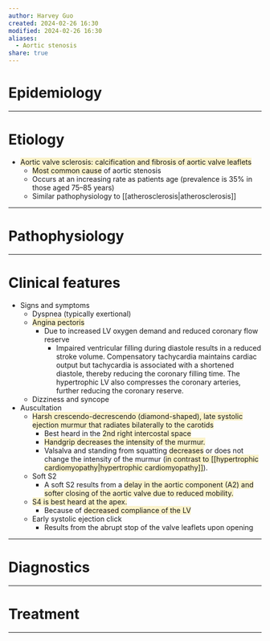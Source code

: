 ```yaml
---
author: Harvey Guo
created: 2024-02-26 16:30
modified: 2024-02-26 16:30
aliases:
  - Aortic stenosis
share: true
---
```

# Epidemiology


---
# Etiology
- <span style="background:rgba(240, 200, 0, 0.2)">Aortic valve sclerosis: calcification and fibrosis of aortic valve leaflets</span>
	- <span style="background:rgba(240, 200, 0, 0.2)">Most common cause</span> of aortic stenosis
	- Occurs at an increasing rate as patients age (prevalence is 35% in those aged 75–85 years) 
	- Similar pathophysiology to [[atherosclerosis|atherosclerosis]]

---
# Pathophysiology


---
# Clinical features
- Signs and symptoms
	- Dyspnea (typically exertional)
	- <span style="background:rgba(240, 200, 0, 0.2)">Angina pectoris</span>
		- Due to increased LV oxygen demand and reduced coronary flow reserve
			- Impaired ventricular filling during diastole results in a reduced stroke volume. Compensatory tachycardia maintains cardiac output but tachycardia is associated with a shortened diastole, thereby reducing the coronary filling time. The hypertrophic LV also compresses the coronary arteries, further reducing the coronary reserve.
	- Dizziness and syncope
- Auscultation
	- <span style="background:rgba(240, 200, 0, 0.2)">Harsh crescendo-decrescendo (diamond-shaped), late systolic ejection murmur that radiates bilaterally to the carotids</span>
		- Best heard in the <span style="background:rgba(240, 200, 0, 0.2)">2nd right intercostal space </span>
		- <span style="background:rgba(240, 200, 0, 0.2)">Handgrip decreases the intensity of the murmur. </span>
		- Valsalva and standing from squatting <span style="background:rgba(240, 200, 0, 0.2)">decreases</span> or does not change the intensity of the murmur (<span style="background:rgba(240, 200, 0, 0.2)">in contrast to [[hypertrophic cardiomyopathy|hypertrophic cardiomyopathy]]</span>). 
	- Soft S2 
		- A soft S2 results from a <span style="background:rgba(240, 200, 0, 0.2)">delay in the aortic component (A2) and softer closing of the aortic valve due to reduced mobility.</span>
	- <span style="background:rgba(240, 200, 0, 0.2)">S4 is best heard at the apex. </span>
		- Because of <span style="background:rgba(240, 200, 0, 0.2)">decreased compliance of the LV</span>
	- Early systolic ejection click 
		- Results from the abrupt stop of the valve leaflets upon opening

---
# Diagnostics


---
# Treatment


---
